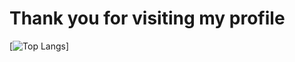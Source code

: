 <h1>Thank you for visiting my profile</h1>
 
 [![Top Langs](https://github-readme-stats.vercel.app/api/top-langs/?username=Realaware&show_icons=true&theme=github_dark&layout=compact&hide_border=true&bg_color=00000000)]
 
